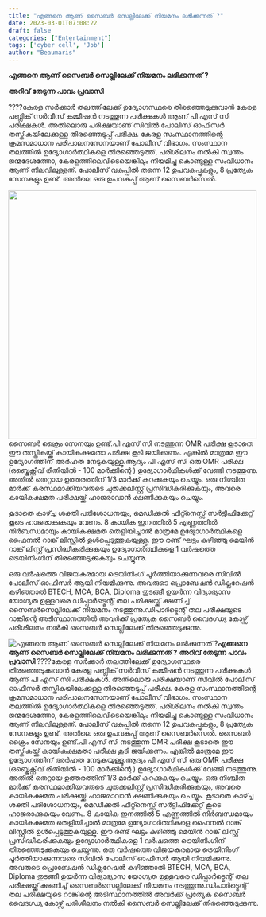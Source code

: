 ```yaml
---
title: "എങ്ങനെ ആണ് സൈബർ സെല്ലിലേക്ക് നിയമനം ലഭിക്കുന്നത് ?"
date: 2023-03-01T07:08:22
draft: false
categories: ["Entertainment"]
tags: ['cyber cell', 'Job']
author: "Beaumaris"
---
```


<strong>എങ്ങനെ ആണ് സൈബർ സെല്ലിലേക്ക് നിയമനം ലഭിക്കുന്നത് ?</strong>

<strong>അറിവ് തേടുന്ന പാവം പ്രവാസി</strong>

????കേരള സർക്കാർ തലത്തിലേക്ക് ഉദ്യോഗസ്ഥരെ തിരഞ്ഞെടുക്കുവാൻ കേരള പബ്ലിക് സർവീസ് കമ്മീഷൻ നടത്തുന്ന പരീക്ഷകൾ ആണ് പി എസ് സി പരീക്ഷകൾ. അതിലൊരു പരീക്ഷയാണ് സിവിൽ പോലീസ് ഓഫീസർ തസ്തികയിലേക്കുള്ള തിരഞ്ഞെടുപ്പ് പരീക്ഷ. കേരള സംസ്ഥാനത്തിന്റെ ക്രമസമാധാന പരിപാലനസേനയാണ്‌ പോലീസ് വിഭാഗം. സംസ്ഥാന തലത്തിൽ ഉദ്യോഗാർത്ഥികളെ തിരഞ്ഞെടുത്ത്‌, പരിശീലനം നൽകി സ്വന്തം ജന്മദേശത്തോ, കേരളത്തിലെവിടെയെങ്കിലും നിയമിച്ചു കൊണ്ടുള്ള സംവിധാനം ആണ്‌ നിലവിലുള്ളത്‌. പോലീസ് വകുപ്പിൽ തന്നെ 12 ഉപവകുപ്പുകളും, 8 പ്രത്യേക സേനകളും ഉണ്ട്. അതിലെ ഒരു ഉപവകുപ്പ് ആണ് സൈബർസെൽ.

<img class="size-full wp-image-385806 aligncenter" src="https://cdn.boolokam.com/articles/2023/03/fwf.jpg" alt="" width="500" height="500" />സൈബർ ക്രൈം സേനയും ഉണ്ട്.പി എസ് സി നടത്തുന്ന OMR പരീക്ഷ കൂടാതെ ഈ തസ്തികയ്ക്ക് കായികക്ഷമതാ പരീക്ഷ കൂടി ജയിക്കണം. എങ്കിൽ മാത്രമേ ഈ ഉദ്യോഗത്തിന് അർഹത നേടുകയുള്ളൂ.ആദ്യം പി എസ് സി ഒരു OMR പരീക്ഷ (ഒബ്ജെക്റ്റീവ് രീതിയിൽ - 100 മാർക്കിന്റെ ) ഉദ്യോഗാർഥികൾക്ക് വേണ്ടി നടത്തുന്നു. അതിൽ തെറ്റായ ഉത്തരത്തിന് 1/3 മാർക്ക് കുറക്കുകയും ചെയ്യും. ഒരു നിശ്ചിത മാർക്ക് കരസ്ഥമാക്കിയവരുടെ ചുരുക്കലിസ്റ്റ്‌ പ്രസിദ്ധീകരിക്കുകയും, അവരെ കായികക്ഷമത പരീക്ഷയ്ക്ക് ഹാജരാവാൻ ക്ഷണിക്കുകയും ചെയ്യും.

കൂടാതെ കാഴ്ച്ച ശക്തി പരിശോധനയും, മെഡിക്കൽ ഫിറ്റ്നെസ്സ് സർട്ടിഫിക്കേറ്റ് കൂടെ ഹാജരാക്കുകയും വേണം. 8 കായിക ഇനത്തിൽ 5 എണ്ണത്തിൽ നിർബന്ധമായും കായികക്ഷമത തെളിയിച്ചാൽ മാത്രമേ ഉദ്യോഗാർത്ഥികളെ ഫൈനൽ റാങ്ക് ലിസ്റ്റിൽ ഉൾപ്പെടുത്തുകയുള്ളൂ. ഈ രണ്ട്‌ ഘട്ടം കഴിഞ്ഞു മെയിൻ റാങ്ക് ലിസ്റ്റ് പ്രസിദ്ധീകരിക്കുകയും ഉദ്യോഗാർത്ഥികളെ 1 വർഷത്തെ ട്രെയിനിംഗിന് തിരഞ്ഞെടുക്കുകയും ചെയ്യുന്നു.

ഒരു വർഷത്തെ വിജയകരമായ ട്രെയിനിംഗ് പൂർത്തിയാക്കുന്നവരെ സിവിൽ പോലീസ് ഓഫീസർ ആയി നിയമിക്കുന്നു. അവരുടെ പ്രൊബേഷൻ ഡിക്ലറേഷൻ കഴിഞ്ഞാൽ BTECH, MCA, BCA, Diploma തുടങ്ങീ ഉയർന്ന വിദ്യാഭ്യാസ യോഗ്യത ഉള്ളവരെ ഡിപ്പാർട്മെന്റ് തല പരീക്ഷയ്ക്ക് ക്ഷണിച്ച് സൈബർസെല്ലിലേക്ക് നിയമനം നടത്തുന്നു.ഡിപാർട്മെന്റ് തല പരീക്ഷയുടെ റാങ്കിന്റെ അടിസ്ഥാനത്തിൽ അവർക്ക് പ്രത്യേക സൈബർ വൈദഗ്ധ്യ കോഴ്സ് പരിശീലനം നൽകി സൈബർ സെല്ലിലേക്ക് തിരഞ്ഞെടുക്കുന്നു.


![എങ്ങനെ ആണ് സൈബർ സെല്ലിലേക്ക് നിയമനം ലഭിക്കുന്നത് ?](https://cdn.boolokam.com/articles/2023/03/fwf.jpg)**എങ്ങനെ ആണ് സൈബർ സെല്ലിലേക്ക് നിയമനം ലഭിക്കുന്നത് ?** **അറിവ് തേടുന്ന പാവം പ്രവാസി** ????കേരള സർക്കാർ തലത്തിലേക്ക് ഉദ്യോഗസ്ഥരെ തിരഞ്ഞെടുക്കുവാൻ കേരള പബ്ലിക് സർവീസ് കമ്മീഷൻ നടത്തുന്ന പരീക്ഷകൾ ആണ് പി എസ് സി പരീക്ഷകൾ. അതിലൊരു പരീക്ഷയാണ് സിവിൽ പോലീസ് ഓഫീസർ തസ്തികയിലേക്കുള്ള തിരഞ്ഞെടുപ്പ് പരീക്ഷ. കേരള സംസ്ഥാനത്തിന്റെ ക്രമസമാധാന പരിപാലനസേനയാണ്‌ പോലീസ് വിഭാഗം. സംസ്ഥാന തലത്തിൽ ഉദ്യോഗാർത്ഥികളെ തിരഞ്ഞെടുത്ത്‌, പരിശീലനം നൽകി സ്വന്തം ജന്മദേശത്തോ, കേരളത്തിലെവിടെയെങ്കിലും നിയമിച്ചു കൊണ്ടുള്ള സംവിധാനം ആണ്‌ നിലവിലുള്ളത്‌. പോലീസ് വകുപ്പിൽ തന്നെ 12 ഉപവകുപ്പുകളും, 8 പ്രത്യേക സേനകളും ഉണ്ട്. അതിലെ ഒരു ഉപവകുപ്പ് ആണ് സൈബർസെൽ. സൈബർ ക്രൈം സേനയും ഉണ്ട്.പി എസ് സി നടത്തുന്ന OMR പരീക്ഷ കൂടാതെ ഈ തസ്തികയ്ക്ക് കായികക്ഷമതാ പരീക്ഷ കൂടി ജയിക്കണം. എങ്കിൽ മാത്രമേ ഈ ഉദ്യോഗത്തിന് അർഹത നേടുകയുള്ളൂ.ആദ്യം പി എസ് സി ഒരു OMR പരീക്ഷ (ഒബ്ജെക്റ്റീവ് രീതിയിൽ - 100 മാർക്കിന്റെ ) ഉദ്യോഗാർഥികൾക്ക് വേണ്ടി നടത്തുന്നു. അതിൽ തെറ്റായ ഉത്തരത്തിന് 1/3 മാർക്ക് കുറക്കുകയും ചെയ്യും. ഒരു നിശ്ചിത മാർക്ക് കരസ്ഥമാക്കിയവരുടെ ചുരുക്കലിസ്റ്റ്‌ പ്രസിദ്ധീകരിക്കുകയും, അവരെ കായികക്ഷമത പരീക്ഷയ്ക്ക് ഹാജരാവാൻ ക്ഷണിക്കുകയും ചെയ്യും. കൂടാതെ കാഴ്ച്ച ശക്തി പരിശോധനയും, മെഡിക്കൽ ഫിറ്റ്നെസ്സ് സർട്ടിഫിക്കേറ്റ് കൂടെ ഹാജരാക്കുകയും വേണം. 8 കായിക ഇനത്തിൽ 5 എണ്ണത്തിൽ നിർബന്ധമായും കായികക്ഷമത തെളിയിച്ചാൽ മാത്രമേ ഉദ്യോഗാർത്ഥികളെ ഫൈനൽ റാങ്ക് ലിസ്റ്റിൽ ഉൾപ്പെടുത്തുകയുള്ളൂ. ഈ രണ്ട്‌ ഘട്ടം കഴിഞ്ഞു മെയിൻ റാങ്ക് ലിസ്റ്റ് പ്രസിദ്ധീകരിക്കുകയും ഉദ്യോഗാർത്ഥികളെ 1 വർഷത്തെ ട്രെയിനിംഗിന് തിരഞ്ഞെടുക്കുകയും ചെയ്യുന്നു. ഒരു വർഷത്തെ വിജയകരമായ ട്രെയിനിംഗ് പൂർത്തിയാക്കുന്നവരെ സിവിൽ പോലീസ് ഓഫീസർ ആയി നിയമിക്കുന്നു. അവരുടെ പ്രൊബേഷൻ ഡിക്ലറേഷൻ കഴിഞ്ഞാൽ BTECH, MCA, BCA, Diploma തുടങ്ങീ ഉയർന്ന വിദ്യാഭ്യാസ യോഗ്യത ഉള്ളവരെ ഡിപ്പാർട്മെന്റ് തല പരീക്ഷയ്ക്ക് ക്ഷണിച്ച് സൈബർസെല്ലിലേക്ക് നിയമനം നടത്തുന്നു.ഡിപാർട്മെന്റ് തല പരീക്ഷയുടെ റാങ്കിന്റെ അടിസ്ഥാനത്തിൽ അവർക്ക് പ്രത്യേക സൈബർ വൈദഗ്ധ്യ കോഴ്സ് പരിശീലനം നൽകി സൈബർ സെല്ലിലേക്ക് തിരഞ്ഞെടുക്കുന്നു.
